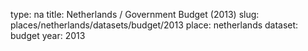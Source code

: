 type: na
title: Netherlands / Government Budget (2013)
slug: places/netherlands/datasets/budget/2013
place: netherlands
dataset: budget
year: 2013
